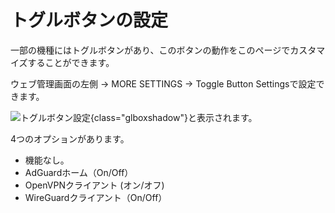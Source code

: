 # トグルボタンの設定

一部の機種にはトグルボタンがあり、このボタンの動作をこのページでカスタマイズすることができます。

ウェブ管理画面の左側 -> MORE SETTINGS -> Toggle Button Settingsで設定できます。

![トグルボタン設定](https://static.gl-inet.com/docs/router/en/4/tutorials/toggle_button_settings/toggle_button_settings.png){class="glboxshadow"}と表示されます。

4つのオプションがあります。

- 機能なし。
- AdGuardホーム（On/Off）
- OpenVPNクライアント (オン/オフ)
- WireGuardクライアント（On/Off）